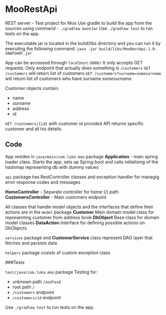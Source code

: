 # MooRestApi
REST server - Test project for Moo
Use gradle to build the app from the sources using command -
`./gradlew bootJar`
Use `./gradlew test` to run tests on the app.

The executable jar is located in the build/libs directory and you can run it by executing the following command:
`java -jar build/libs/MooRestApi-1.0-SNAPSHOT.jar`

App can be accessed through `localhost:8080/`
It only accepts GET requests. 
Only endpoint that actually does something is `/customers`
`GET /customers` will return list of customers
`GET /customers?surname=somesurname` will return list of customers who have surname _somesurname_

Customer objects contain:
* name
* surname
* address
* id

`GET /customers/{id}` with customer id provided API returns specific customer and all his details.




 
Code
---

App resides in `java/main/com.luka.moo` package
**Application** - main spring loader class. Starts the app, sets up Spring boot
and calls initialising of the hashmap representing db with dummy values

`api` package has RestController classes and exception handler for managig error response codes and messages

**HomeController** - Separate controller for home (/) path
**CustomersController** - Main customers endpoint 

All classes that handle model objects and the interfaces that define their actions 
are in the `model` package
**Customer** Main domain model class for representing customer from address book
**DbObject** Base class for domain model classes
**DataAction** Interface for defining possible actions on DbObjects


`services` package and **CustomerService** class represent DAO layer that fetches and persists data

`helpers` package cosists of custom exception class


###Tests

`test/java/com.luka.moo` package
Testing for:
* unknown path `/asdfasd`
* root path `/` 
* `/customers` endpoint
* `/customers/id` endpoint

Use `./gradlew test` to run tests on the app.
